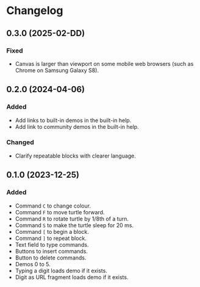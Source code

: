 Changelog
=========

0.3.0 (2025-02-DD)
------------------

### Fixed

- Canvas is larger than viewport on some mobile web browsers (such as
  Chrome on Samsung Galaxy S8).


0.2.0 (2024-04-06)
------------------

### Added

- Add links to built-in demos in the built-in help.
- Add link to community demos in the built-in help.


### Changed

- Clarify repeatable blocks with clearer language.


0.1.0 (2023-12-25)
------------------

### Added

- Command `C` to change colour.
- Command `F` to move turtle forward.
- Command `R` to rotate turtle by 1/8th of a turn.
- Command `S` to make the turtle sleep for 20 ms.
- Command `[` to begin a block.
- Command `]` to repeat block.
- Text field to type commands.
- Buttons to insert commands.
- Button to delete commands.
- Demos 0 to 5.
- Typing a digit loads demo if it exists.
- Digit as URL fragment loads demo if it exists.
